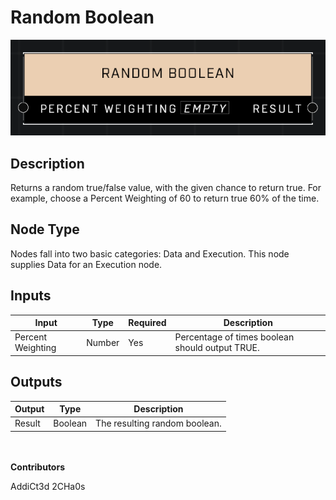 # Random Boolean
![](../../../.gitbook/assets/random-boolean.png)
## Description
Returns a random true/false value, with the given chance to return true. For example, choose a Percent Weighting of 60 to return true 60% of the time.

## Node Type
Nodes fall into two basic categories: Data and Execution. This node supplies Data for an Execution node.

## Inputs
| Input | Type | Required | Description |
|------------------|------------------|----------|--------------------------------------------------------------|
| Percent Weighting | Number | Yes | Percentage of times boolean should output TRUE. |

## Outputs
| Output | Type | Description |
|------------------|------------------|--------------------------------------------------------------|
| Result | Boolean | The resulting random boolean. |


\
\
**Contributors**

AddiCt3d 2CHa0s